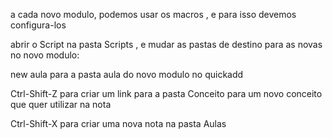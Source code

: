 a cada novo modulo, podemos usar os macros , e para isso devemos configura-los

abrir o Script na pasta Scripts , e mudar as pastas de destino para as novas no novo modulo:

new aula para a pasta aula do novo modulo no quickadd

Ctrl-Shift-Z para criar um link para a pasta Conceito para um novo conceito que quer utilizar na nota

Ctrl-Shift-X para criar uma nova nota na pasta Aulas
